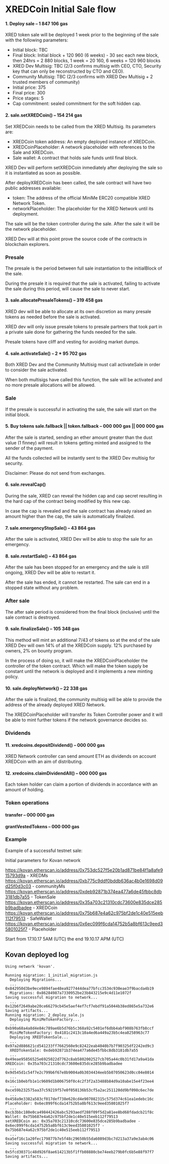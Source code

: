 # XREDCoin Initial Sale flow

#### 1. Deploy sale – 1 847 106 gas
XRED token sale will be deployed 1 week prior to the beginning of the sale with the following parameters:

- Initial block: TBC
- Final block: Initial block + 120 960 (6 weeks) - 30 sec each new block, then 24hrs = 2 880 blocks, 1 week = 20 160, 6 weeks = 120 960 blocks
- XRED Dev Multisig: TBC (2/3 confirms multisig with CEO, CTO, Security key that can only be reconstructed by CTO and CEO).
- Community Multisig: TBC (2/3 confirms with XRED Dev Multisig + 2 trusted members of community)
- Initial price: 375
- Final price: 300
- Price stages: 5
- Cap commitment: sealed commitment for the soft hidden cap.

#### 2. sale.setXREDCoin() – 154 214 gas
Set XREDCoin needs to be called from the XRED Multisig. Its parameters are:

- XREDCoin token address: An empty deployed instance of XREDCoin.
- XREDCoinPlaceholder: A network placeholder with references to the Sale and XREDCoin.
- Sale wallet: A contract that holds sale funds until final block.

XRED Dev will perform setXREDCoin inmediately after deploying the sale so it is instantiated as soon as possible.

After deployXREDCoin has been called, the sale contract will have two public addresses available:

- token: The address of the official MiniMe ERC20 compatible XRED Network Token.
- networkPlaceholder: The placeholder for the XRED Network until its deployment.

The sale will be the token controller during the sale. After the sale it will be the network placeholder.

XRED Dev will at this point prove the source code of the contracts in blockchain explorers.

### Presale

The presale is the period between full sale instantiation to the initialBlock of the sale.

During the presale it is required that the sale is activated, failing to activate the sale during this period, will cause the sale to never start.

#### 3. sale.allocatePresaleTokens() – 319 458 gas

XRED dev will be able to allocate at its own discretion as many presale tokens as needed before the sale is activated.

XRED dev will only issue presale tokens to presale partners that took part in a private sale done for gathering the funds needed for the sale.

Presale tokens have cliff and vesting for avoiding market dumps.

#### 4. sale.activateSale() – 2 * 95 702 gas

Both XRED Dev and the Community Multisig must call activateSale in order to consider the sale activated.

When both multisigs have called this function, the sale will be activated and no more presale allocations will be allowed.

### Sale

If the presale is successful in activating the sale, the sale will start on the initial block.

#### 5. Buy tokens sale.fallback || token.fallback – 000 000 gas || 000 000 gas

After the sale is started, sending an ether amount greater than the dust value (1 finney) will result in tokens getting minted and assigned to the sender of the payment.

All the funds collected will be instantly sent to the XRED Dev multisig for security.

Disclaimer: Please do not send from exchanges.

#### 6. sale.revealCap()

During the sale, XRED can reveal the hidden cap and cap secret resulting in the hard cap of the contract being modified by this new cap.

In case the cap is revealed and the sale contract has already raised an amount higher than the cap, the sale is automatically finalized.

#### 7. sale.emergencyStopSale() – 43 864 gas

After the sale is activated, XRED Dev will be able to stop the sale for an emergency.

#### 8. sale.restartSale() – 43 864 gas

After the sale has been stopped for an emergency and the sale is still ongoing, XRED Dev will be able to restart it.

After the sale has ended, it cannot be restarted. The sale can end in a stopped state without any problem.

### After sale

The after sale period is considered from the final block (inclusive) until the sale contract is destroyed.

#### 9. sale.finalizeSale() – 105 348 gas

This method will mint an additional 7/43 of tokens so at the end of the sale XRED Dev will own 14% of all the XREDCoin supply. 12% purchased by owners, 2% on bounty program.

In the process of doing so, it will make the XREDCoinPlaceholder the controller of the token contract. Which will make the token supply be constant until the network is deployed and it implements a new minting policy.

#### 10. sale.deployNetwork() – 22 338 gas

After the sale is finalized, the community multisig will be able to provide the address of the already deployed XRED Network.

The XREDCoinPlaceholder will transfer its Token Controller power and it will be able to mint further tokens if the network governance decides so.

### Dividends

#### 11. xredcoins.depositDividend() – 000 000 gas

XRED Network controller can send amount ETH as dividends on account XREDCoin with an aim of distributing.

#### 12. xredcoins.claimDividendAll() – 000 000 gas

Each token holder can claim a portion of dividends in accordance with an amount of holding.

### Token operations

#### transfer – 000 000 gas
#### grantVestedTokens – 000 000 gas

### Example

Example of a successful testnet sale:

Initial parameters for Kovan network

https://kovan.etherscan.io/address/0x753dc527f5e20b1ad871be84f1a8afe915793d9a - XREDMs
https://kovan.etherscan.io/address/0xb775c9ddf0bddb636ac4b0e1698d09d25f0d3c03 - communityMs
https://kovan.etherscan.io/address/0xdeb92871b374ea477a6de45fbbc8db3181db7a55 - TokenSale
https://kovan.etherscan.io/address/0x35a703c21310cdc73600e835dce285b9badbadee - XREDCoin
https://kovan.etherscan.io/address/0x75b687e4a62c975bf2de1c40e515eeb112f79513 - SafeWallet
https://kovan.etherscan.io/address/0x6ec099f6cda14752b5a8bf613c9eed35801025f7 - Placeholder

Start from 17.10.17 5AM (UTC) the end 19.10.17 APM (UTC)

## Kovan deployed log

```
Using network 'kovan'.

Running migration: 1_initial_migration.js
  Deploying Migrations...
  ... 0x842950d3be9ece9894fae48ea9277444dea77bfcc3534c930eae3f9bacda4b19
  Migrations: 0x86284987a7330952be23b843215e9c4d11e1072f
Saving successful migration to network...
  ... 0x12b6f2649abe20ce66279cb45e5aef4ef7cf7ebdf91a5044b38ed865e5a732e6
Saving artifacts...
Running migration: 2_deploy_sale.js
  Deploying MiniMeTokenFactory...
  ... 0xb90a68a4a8d4e84c789ae6b5d76b5c368a92c5401ef6dbb4abf908b763fb8ccf
  MiniMeTokenFactory: 0x4181c2413c10a4ed6a449a23b5c4ea8258963c77
  Deploying XREDTokenSale...
  ... 0x97a2d886621cd541233ff7662560e9c82422eab4040b7b7f90325df2242ed9c3
  XREDTokenSale: 0xdeb92871b374ea477a6de45fbbc8db3181db7a55
  ... 0x49eae95856525e6925022d7762c8ab5802002527cb705a44c0b31fd17a9a41da
XREDCoin: 0x35a703c21310cdc73600e835dce285b9badbadee
  ... 0x9d545d1c54f7e2c799b6f67e8b9004a0b3034434eeb5b07050623d0cc04e8014
  ... 0x16c1b0ebfb1e1c9609d1b006750f0c4c2f3f2a33488b84d9a10abe15e4f23ee4
  ... 0xce59b232575aa37c59219f57e0f058136b53cf5a2ac251120dd9bf098c6ec7de
  ... 0x458a9e3382a583cf017def738e628cd4e907082315c575d374c61ea1edebc16c
Placeholder: 0x6ec099f6cda14752b5a8bf613c9eed35801025f7
  ... 0xcb3bbc180e0ca498442426abc5293aedf288f09f5d2a81ee8bd68fdadcb21f8c
Wallet: 0x75b687e4a62c975bf2de1c40e515eeb112f79513
setXREDCoin as: 0x35a703c21310cdc73600e835dce285b9badbadee - 0x6ec099f6cda14752b5a8bf613c9eed35801025f7 - 0x75b687e4a62c975bf2de1c40e515eeb112f79513
  ... 0xa5ef16c1a20fec179877b7e5f48c29650b55da6089d3bc7d213a37a9e3ab4c06
Saving successful migration to network...
  ... 0x5fcd30371c48d926f8ae614213b5f1ffb08880cbe74eeb279b0fc6b5e88f97f7
Saving artifacts...
```
